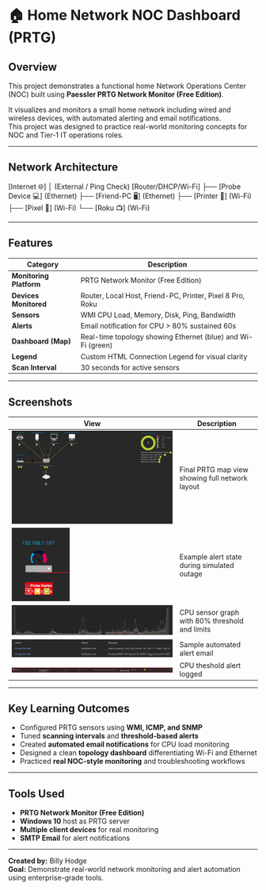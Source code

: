 # 🏠 Home Network NOC Dashboard (PRTG)

## Overview
This project demonstrates a functional home Network Operations Center (NOC) built using **Paessler PRTG Network Monitor (Free Edition)**.

It visualizes and monitors a small home network including wired and wireless devices, with automated alerting and email notifications.  
This project was designed to practice real-world monitoring concepts for NOC and Tier-1 IT operations roles.

---

## Network Architecture
[Internet 🌐]
│ (External / Ping Check)
[Router/DHCP/Wi-Fi]
├── [Probe Device 💻] (Ethernet)
├── [Friend-PC 🖥️] (Ethernet)
├── [Printer 📠] (Wi-Fi)
├── [Pixel 📱] (Wi-Fi)
└── [Roku 📺] (Wi-Fi)

---

## Features
| Category | Description |
|-----------|-------------|
| **Monitoring Platform** | PRTG Network Monitor (Free Edition) |
| **Devices Monitored** | Router, Local Host, Friend-PC, Printer, Pixel 8 Pro, Roku |
| **Sensors** | WMI CPU Load, Memory, Disk, Ping, Bandwidth |
| **Alerts** | Email notification for CPU > 80% sustained 60s |
| **Dashboard (Map)** | Real-time topology showing Ethernet (blue) and Wi-Fi (green) |
| **Legend** | Custom HTML Connection Legend for visual clarity |
| **Scan Interval** | 30 seconds for active sensors |

---

## Screenshots
| View | Description |
|------|-------------|
| ![Topology](./screenshots/map_final_topology.png) | Final PRTG map view showing full network layout |
| ![Alert](./screenshots/map_alert_state.png) | Example alert state during simulated outage |
| ![CPU](./screenshots/cpu_sensor_graph.png) | CPU sensor graph with 80% threshold and limits |
| ![Email](./screenshots/alert_email_sent.png) | Sample automated alert email |
| ![Log](./screenshots/cpu_threshold_alert.png) | CPU theshold alert logged |

---

## Key Learning Outcomes
- Configured PRTG sensors using **WMI, ICMP, and SNMP**
- Tuned **scanning intervals** and **threshold-based alerts**
- Created **automated email notifications** for CPU load monitoring
- Designed a clean **topology dashboard** differentiating Wi-Fi and Ethernet
- Practiced **real NOC-style monitoring** and troubleshooting workflows

---

## Tools Used
- **PRTG Network Monitor (Free Edition)**
- **Windows 10** host as PRTG server
- **Multiple client devices** for real monitoring
- **SMTP Email** for alert notifications

---

**Created by:** Billy Hodge  
**Goal:** Demonstrate real-world network monitoring and alert automation using enterprise-grade tools.
